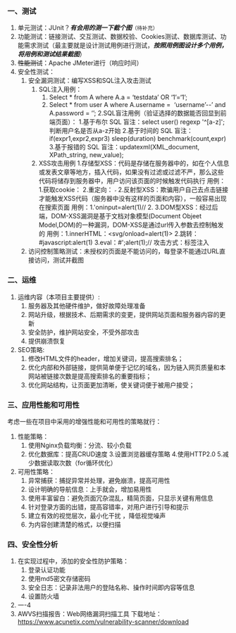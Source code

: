 ### 一、测试
1. 单元测试：JUnit？***有会用的测一下截个图***```（待补充）```
2. 功能测试：链接测试、交互测试、数据校验、Cookies测试、数据库测试、功能需求测试（最主要就是设计测试用例进行测试，***按照用例图设计多个用例，将用例和测试结果截图***）
3. ~~性能测试~~：Apache JMeter进行（响应时间）
4. 安全性测试：
   1. 安全漏洞测试：编写XSS和SQL注入攻击测试
      1. SQL注入用例：
         1. Select * from A where A.a = ‘testdata’ OR ‘1’=‘1’;
         2. Select * from user A where A.username =  ‘username’--’ and A.password = ‘’;
         2.SQL盲注用例（验证选择的数据能否回显到前端页面）：
         1.基于布尔 SQL 盲注：select user() regexp '^[a-z]';判断用户名是否从a-z开始
         2.基于时间的 SQL 盲注：if(expr1,expr2,expr3)
                                               sleep(duration)
                                               benchmark(count,expr)
         3.基于报错的 SQL 盲注：updatexml(XML_document, XPath_string, new_value);
      3. XSS攻击用例
          1.存储型XSS：代码是存储在服务器中的，如在个人信息或发表文章等地方，插入代码，如果没有过滤或过滤不严，那么这些代码将储存到服务器中，用户访问该页面的时候触发代码执行
           用例：1.获取cookie：<script>alert(document.cookie)</script>
                      2.重定向：<script>window.location=’http://www.baidu.com’</script>
                                      <script>window.location=’http://192.168.10.141’</script>
                                      <iframe src='http://192.168.10.10.141/a.jpg' height='0' width='0'></iframe>
           2.反射型XSS：欺骗用户自己去点击链接才能触发XSS代码（服务器中没有这样的页面和内容），一般容易出现在搜索页面
           用例：1.'oninput=alert(1)//
                      2.<script>alert('m yxsstest')</script>
            3.DOM型XSS：经过后端，DOM-XSS漏洞是基于文档对象模型(Document Objeet Model,DOM)的一种漏洞，DOM-XSS是通过url传入参数去控制触发的
            用例：1.innerHTML：<svg/onload=alert(1)>
                       2.跳转：#javascript:alert(1)
                       3.eval：#';alert(1);//
            攻击方式：标签注入
   2. 访问控制策略测试：未授权的页面是不能访问的，每登录不能通过URL直接访问，测试并截图

### 二、运维
1. 运维内容（本项目主要提供）:
   1. 服务器及其他硬件维护，做好故障处理准备
   2. 网站升级，根据技术、后期需求的变更，提供网站页面和服务器内容的更新
   3. 安全防护，维护网站安全，不受外部攻击
   4. 提供崩溃恢复
2. SEO策略:
   1. 修改HTML文件的header，增加关键词，提高搜索排名；
   2. 优化内部和外部链接，提供简单便于记忆的域名，因为链入网页质量和本网站被链接次数是提高搜索排名的重要指标；
   3. 优化网站结构，让页面更加清晰，使关键词便于被用户接受；
   
### 三、应用性能和可用性
考虑一些在项目中采用的增强性能和可用性的策略就行：
1. 性能策略：
   1. 使用Nginx负载均衡：分流、较小负载
   2. 优化数据库：提高CRUD速度
   3.设置浏览器缓存策略
   4.使用HTTP2.0
   5.减少数据读取次数（for循环优化）
2. 可用性策略：
   1. 异常捕获：捕捉异常并处理，避免崩溃，提高可用性
   2. 设计明确的导航信息：上手就会，增加易用性
   3. 使用丰富留白：避免页面冗杂混乱，精简页面，只显示关键有用信息
   4. 针对登录方面的出错，提高容错率，对用户进行引导和提示
   5. 建立有效的视觉层次，最小化干扰 ，降低视觉噪声
   6. 为内容创建清楚的格式，以便扫描

### 四、安全性分析
1. 在实现过程中，添加的安全性防护策略：
   1. 登录认证功能
   2. 使用md5密文存储密码
   3. 安全日志：记录非法用户的登陆名称、操作时间即内容等信息
   4. 设置防火墙
2. 一-4
3. AWVS扫描报告：Web网络漏洞扫描工具 下载地址：https://www.acunetix.com/vulnerability-scanner/download